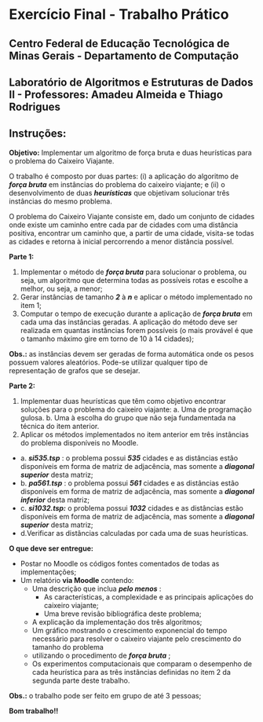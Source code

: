 
# Exercício Final - Trabalho Prático

## Centro Federal de Educação Tecnológica de Minas Gerais - Departamento de Computação

## Laboratório de Algoritmos e Estruturas de Dados II - Professores: Amadeu Almeida e Thiago Rodrigues


## Instruções:
**Objetivo:** Implementar um algoritmo de força bruta e duas heurísticas para o problema do
Caixeiro Viajante.

O trabalho é composto por duas partes: (i) a aplicação do algoritmo de **_força bruta_** em
instâncias do problema do caixeiro viajante; e (ii) o desenvolvimento de duas **_heurísticas_** que
objetivam solucionar três instâncias do mesmo problema.

O problema do Caixeiro Viajante consiste em, dado um conjunto de cidades onde
existe um caminho entre cada par de cidades com uma distância positiva, encontrar um
caminho que, a partir de uma cidade, visita-se todas as cidades e retorna à inicial percorrendo
a menor distância possível.

**Parte 1:**

1. Implementar o método de **_força bruta_** para solucionar o problema, ou seja, um
    algoritmo que determina todas as possíveis rotas e escolhe a melhor, ou seja, a menor;
2. Gerar instâncias de tamanho **_2_** à **_n_** e aplicar o método implementado no item 1;
3. Computar o tempo de execução durante a aplicação de **_força bruta_** em cada uma das
    instâncias geradas. A aplicação do método deve ser realizada em quantas instâncias
    forem possíveis (o mais provável é que o tamanho máximo gire em torno de 10 à 14
    cidades);

**Obs.:** as instâncias devem ser geradas de forma automática onde os pesos possuem
valores aleatórios. Pode-se utilizar qualquer tipo de representação de grafos que se
desejar.

**Parte 2:**

1. Implementar duas heurísticas que têm como objetivo encontrar soluções para o
problema do caixeiro viajante:
  a. Uma de programação gulosa.
  b. Uma à escolha do grupo que não seja fundamentada na técnica do item
  anterior.
2. Aplicar os métodos implementados no item anterior em três instâncias do problema
disponíveis no Moodle.

* a. **_si535.tsp_** : o problema possui **_535_** cidades e as distâncias estão disponíveis em
forma de matriz de adjacência, mas somente a **_diagonal superior_** desta matriz;
* b. **_pa561.tsp_** : o problema possui **_561_** cidades e as distâncias estão disponíveis em
forma de matriz de adjacência, mas somente a **_diagonal inferior_** desta matriz;
* c. **_si1032.tsp:_** o problema possui **_1032_** cidades e as distâncias estão disponíveis
em forma de matriz de adjacência, mas somente a **_diagonal superior_** desta
matriz;
* d.Verificar as distâncias calculadas por cada uma de suas heurísticas.


**O que deve ser entregue:**
* Postar no Moodle os códigos fontes comentados de todas as implementações;
* Um relatório **via Moodle** contendo:
  * Uma descrição que inclua **_pelo menos_** :
    * As características, a complexidade e as principais aplicações do
    caixeiro viajante;
    * Uma breve revisão bibliográfica deste problema;
  * A explicação da implementação dos três algoritmos;
  * Um gráfico mostrando o crescimento exponencial do tempo necessário
  para resolver o caixeiro viajante pelo crescimento do tamanho do problema
  - utilizando o procedimento de **_força bruta_** ;
  * Os experimentos computacionais que comparam o desempenho de cada
  heurística para as três instâncias definidas no item 2 da segunda parte
  deste trabalho.

**Obs.:** o trabalho pode ser feito em grupo de até 3 pessoas;

**Bom trabalho!!**
